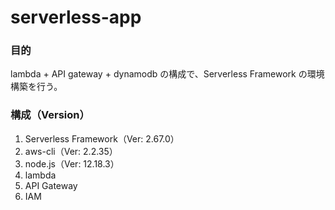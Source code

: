 # serverless-app

### 目的

lambda + API gateway + dynamodb の構成で、Serverless Framework の環境構築を行う。

### 構成（Version）

1. Serverless Framework（Ver: 2.67.0）
2. aws-cli（Ver: 2.2.35）
3. node.js（Ver: 12.18.3）
4. lambda
5. API Gateway
6. IAM
